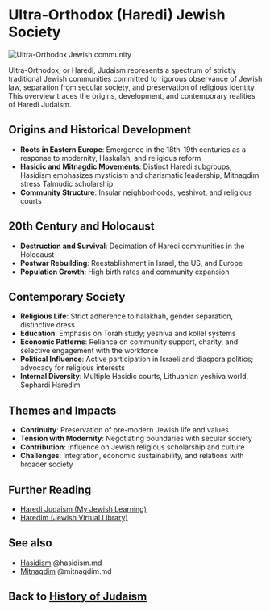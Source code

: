 # Ultra-Orthodox (Haredi) Jewish Society

![Ultra-Orthodox Jewish community](ultra_orthodox.jpg)

Ultra-Orthodox, or Haredi, Judaism represents a spectrum of strictly traditional Jewish communities committed to rigorous observance of Jewish law, separation from secular society, and preservation of religious identity. This overview traces the origins, development, and contemporary realities of Haredi Judaism.

## Origins and Historical Development

- **Roots in Eastern Europe**: Emergence in the 18th-19th centuries as a response to modernity, Haskalah, and religious reform
- **Hasidic and Mitnagdic Movements**: Distinct Haredi subgroups; Hasidism emphasizes mysticism and charismatic leadership, Mitnagdim stress Talmudic scholarship
- **Community Structure**: Insular neighborhoods, yeshivot, and religious courts

## 20th Century and Holocaust

- **Destruction and Survival**: Decimation of Haredi communities in the Holocaust
- **Postwar Rebuilding**: Reestablishment in Israel, the US, and Europe
- **Population Growth**: High birth rates and community expansion

## Contemporary Society

- **Religious Life**: Strict adherence to halakhah, gender separation, distinctive dress
- **Education**: Emphasis on Torah study; yeshiva and kollel systems
- **Economic Patterns**: Reliance on community support, charity, and selective engagement with the workforce
- **Political Influence**: Active participation in Israeli and diaspora politics; advocacy for religious interests
- **Internal Diversity**: Multiple Hasidic courts, Lithuanian yeshiva world, Sephardi Haredim

## Themes and Impacts

- **Continuity**: Preservation of pre-modern Jewish life and values
- **Tension with Modernity**: Negotiating boundaries with secular society
- **Contribution**: Influence on Jewish religious scholarship and culture
- **Challenges**: Integration, economic sustainability, and relations with broader society

## Further Reading
- [Haredi Judaism (My Jewish Learning)](https://www.myjewishlearning.com/article/haredi-judaism/)
- [Haredim (Jewish Virtual Library)](https://www.jewishvirtuallibrary.org/haredim)

## See also
- [Hasidism](./hasidism.md) @hasidism.md
- [Mitnagdim](./mitnagdim.md) @mitnagdim.md

## Back to [History of Judaism](./README.md)
